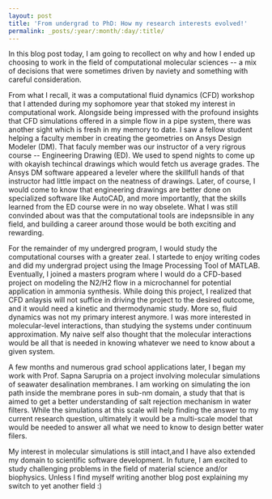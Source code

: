 ```yaml
---
layout: post
title: 'From undergrad to PhD: How my research interests evolved!'
permalink: _posts/:year/:month/:day/:title/
---
```


In this blog post today, I am going to recollect on why and how I ended up choosing to work in the field of computational molecular sciences -- a mix of decisions that were sometimes driven by naviety and something with careful consideration. 

From what I recall, it was a computational fluid dynamics (CFD) workshop that I attended during my sophomore year that stoked my interest in computational work. Alongside being impressed with the profound insights that CFD simulations offered in a simple flow in a pipe system, there was another sight which is fresh in my memory to date. I saw a fellow student helping a faculty member in creating the geometries on Ansys Design Modeler (DM). That faculy member was our instructor of a very rigrous course -- Engineering Drawing (ED). We used to spend nights to come up with okayish techincal drawings which would fetch us average grades. The Ansys DM software appeared a leveler where the skillfull hands of that instructor had little impact on the neatness of drawings. Later, of course, I would come to know that engineering drawings are better done on specialized software like AutoCAD, and more importantly, that the skills learned from the ED course were in no way obselete. What I was still convinded about was that the computational tools are indepsnsible in any field, and building a career around those would be both exciting and rewarding.

For the remainder of my undergred program, I would study the computational courses with a greater zeal. I startede to enjoy writing codes and did my undergrad project using the Image Processing Tool of MATLAB. Eventually, I joined a masters program where I would do a  CFD-based project on modeling the N2/H2 flow in a microchannel for potential application in ammonia synthesis. While doing this project, I realized that CFD anlaysis will not suffice in driving the project to the desired outcome, and it would need a kinetic and thermodynamic study. More so, fluid dynamics was not my primary interest anymore. I was more interested in molecular-level interactions, than studying the systems under continuum approximation. My naive self also thought that the molecular interactions would be all that is needed in knowing whatever we need to know about a given system. 

A few months and numerous grad school applications later, I began my work with Prof. Sapna Sarupria on a project involving molecular simulations of seawater desalination membranes. I am working on simulating the ion path inside the membrane pores in sub-nm domain, a study that that is aimed to get a better understanding of salt rejection mechanism in water filters. While the simulations at this scale will help finding the answer to my current research question, ultimately it would be a multi-scale model that would be needed to answer all what we need to know to design better water filers. 

My interest in molecular simulations is still intact,and I have also extended my domain to scientific software development. In future, I am excited to study challenging problems in the field of material science and/or biophysics. Unless I find myself writing another blog post explaining my switch to yet another field :)  
    
